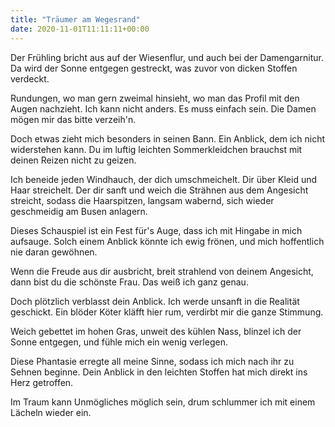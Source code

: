```yaml
---
title: "Träumer am Wegesrand"
date: 2020-11-01T11:11:11+00:00
---
```


Der Frühling bricht aus auf der Wiesenflur,
und auch bei der Damengarnitur.
Da wird der Sonne entgegen gestreckt,
was zuvor von dicken Stoffen verdeckt.

Rundungen, wo man gern zweimal hinsieht,
wo man das Profil mit den Augen nachzieht.
Ich kann nicht anders. Es muss einfach sein.
Die Damen mögen mir das bitte verzeih'n.

Doch etwas zieht mich besonders in seinen Bann.
Ein Anblick, dem ich nicht widerstehen kann.
Du im luftig leichten
Sommerkleidchen
brauchst mit deinen Reizen
nicht zu geizen.

Ich beneide jeden Windhauch, der dich umschmeichelt.
Dir über Kleid und Haar streichelt.
Der dir sanft und weich
die Strähnen aus dem Angesicht streicht,
sodass die Haarspitzen, langsam wabernd,
sich wieder geschmeidig am Busen anlagern.

Dieses Schauspiel ist ein Fest für's Auge,
dass ich mit Hingabe in mich aufsauge.
Solch einem Anblick könnte ich ewig frönen,
und mich hoffentlich nie daran gewöhnen.

Wenn die Freude aus dir ausbricht,
breit strahlend von deinem Angesicht,
dann bist du die schönste Frau.
Das weiß ich ganz genau.

Doch plötzlich verblasst dein Anblick.
Ich werde unsanft in die Realität geschickt.
Ein blöder Köter kläfft hier rum,
verdirbt mir die ganze Stimmung.

Weich gebettet im hohen Gras,
unweit des kühlen Nass,
blinzel ich der Sonne entgegen,
und fühle mich ein wenig verlegen.

Diese Phantasie erregte all meine Sinne,
sodass ich mich nach ihr zu Sehnen beginne.
Dein Anblick in den leichten Stoffen
hat mich direkt ins Herz getroffen.

Im Traum kann Unmögliches möglich sein,
drum schlummer ich mit einem Lächeln wieder ein.
